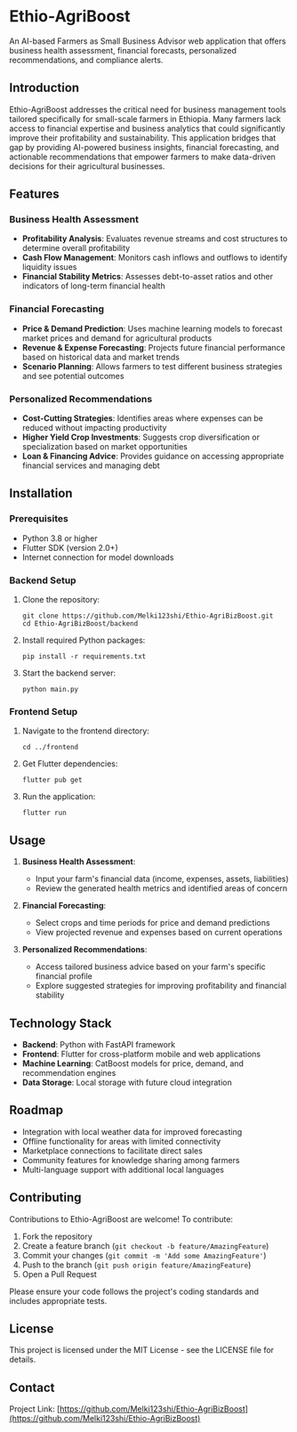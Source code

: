 # Ethio-AgriBoost

An AI-based Farmers as Small Business Advisor web application that offers business health assessment, financial forecasts, personalized recommendations, and compliance alerts.

## Introduction

Ethio-AgriBoost addresses the critical need for business management tools tailored specifically for small-scale farmers in Ethiopia. Many farmers lack access to financial expertise and business analytics that could significantly improve their profitability and sustainability. This application bridges that gap by providing AI-powered business insights, financial forecasting, and actionable recommendations that empower farmers to make data-driven decisions for their agricultural businesses.

## Features

### Business Health Assessment

- **Profitability Analysis**: Evaluates revenue streams and cost structures to determine overall profitability
- **Cash Flow Management**: Monitors cash inflows and outflows to identify liquidity issues
- **Financial Stability Metrics**: Assesses debt-to-asset ratios and other indicators of long-term financial health

### Financial Forecasting

- **Price & Demand Prediction**: Uses machine learning models to forecast market prices and demand for agricultural products
- **Revenue & Expense Forecasting**: Projects future financial performance based on historical data and market trends
- **Scenario Planning**: Allows farmers to test different business strategies and see potential outcomes

### Personalized Recommendations

- **Cost-Cutting Strategies**: Identifies areas where expenses can be reduced without impacting productivity
- **Higher Yield Crop Investments**: Suggests crop diversification or specialization based on market opportunities
- **Loan & Financing Advice**: Provides guidance on accessing appropriate financial services and managing debt

## Installation

### Prerequisites

- Python 3.8 or higher
- Flutter SDK (version 2.0+)
- Internet connection for model downloads

### Backend Setup

1. Clone the repository:

   ```
   git clone https://github.com/Melki123shi/Ethio-AgriBizBoost.git
   cd Ethio-AgriBizBoost/backend
   ```

2. Install required Python packages:

   ```
   pip install -r requirements.txt
   ```

3. Start the backend server:
   ```
   python main.py
   ```

### Frontend Setup

1. Navigate to the frontend directory:

   ```
   cd ../frontend
   ```

2. Get Flutter dependencies:

   ```
   flutter pub get
   ```

3. Run the application:
   ```
   flutter run
   ```

## Usage

1. **Business Health Assessment**:

   - Input your farm's financial data (income, expenses, assets, liabilities)
   - Review the generated health metrics and identified areas of concern

2. **Financial Forecasting**:

   - Select crops and time periods for price and demand predictions
   - View projected revenue and expenses based on current operations

3. **Personalized Recommendations**:
   - Access tailored business advice based on your farm's specific financial profile
   - Explore suggested strategies for improving profitability and financial stability

## Technology Stack

- **Backend**: Python with FastAPI framework
- **Frontend**: Flutter for cross-platform mobile and web applications
- **Machine Learning**: CatBoost models for price, demand, and recommendation engines
- **Data Storage**: Local storage with future cloud integration

## Roadmap

- Integration with local weather data for improved forecasting
- Offline functionality for areas with limited connectivity
- Marketplace connections to facilitate direct sales
- Community features for knowledge sharing among farmers
- Multi-language support with additional local languages

## Contributing

Contributions to Ethio-AgriBoost are welcome! To contribute:

1. Fork the repository
2. Create a feature branch (`git checkout -b feature/AmazingFeature`)
3. Commit your changes (`git commit -m 'Add some AmazingFeature'`)
4. Push to the branch (`git push origin feature/AmazingFeature`)
5. Open a Pull Request

Please ensure your code follows the project's coding standards and includes appropriate tests.

## License

This project is licensed under the MIT License - see the LICENSE file for details.

## Contact

Project Link: [https://github.com/Melki123shi/Ethio-AgriBizBoost](https://github.com/Melki123shi/Ethio-AgriBizBoost)
